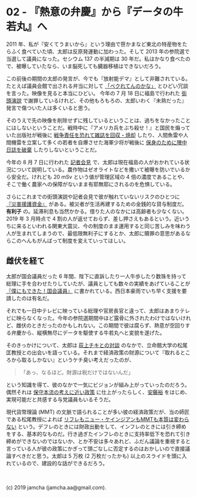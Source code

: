 

# 02 - 『熱意の弁慶』から『データの牛若丸』へ

2011 年、私が『安くてうまいから』という理由で笹かまなど東北の特産物をたらふく食べていた頃、太郎は反原発運動に加わった。そして 2013 年の参院選で当選して議員になった。セシウム 137 の半減期は 30 年だ。私はかなり食べたので、被曝していたなら、いま脳死しても臓器移植はできないだろう。

この前後の期間の太郎の発言が、今でも『放射能デマ』として非難されている。たとえば議員会館で出される弁当に対して [「ベクれてんのかな」](http://twitcasting.tv/yamamototaro0/movie/23206791) とひどい冗談を言った。映像を見ると本当にひどい。 今年の 7 月 18 日に福島で行われた [街頭演説](https://v.reiwa-shinsengumi.com/activity/2212/) で謝罪しているけれど、その他もろもろの、太郎いわく『未熟だった』発言で傷ついた人は多くいると思う。

そのうえで先の映像を削除せずに残しているということは、過ちをなかったことにはしないということだ。戦時中に『アメリカ兵をぶち殺せ！』と国民を煽っていた出版社が戦後に [戦争責任を恐れて雑誌を回収・焼却](https://www.amazon.co.jp/%E7%A5%9E%E5%9B%BD%E6%97%A5%E6%9C%AC%E3%81%AE%E3%83%88%E3%83%B3%E3%83%87%E3%83%A2%E6%B1%BA%E6%88%A6%E7%94%9F%E6%B4%BB-%E3%81%A1%E3%81%8F%E3%81%BE%E6%96%87%E5%BA%AB-%E6%97%A9%E5%B7%9D-%E3%82%BF%E3%83%80%E3%83%8E%E3%83%AA/dp/4480431314/) したり、人間魚雷や人間機雷を立案して多くの若者を自爆させた海軍少将が戦後に [保身のために陣中日誌を破棄](https://ja.wikipedia.org/wiki/%E9%BB%92%E5%B3%B6%E4%BA%80%E4%BA%BA) したりしないということだ。

今年の 8 月 7 日に行われた [記者会見](https://youtu.be/t5gymDGhR2s?t=1305) で、太郎は現在福島の人がおかれている状況について説明している。農作物はゼオライトなどを撒いて被曝を防いでいるから安全だ。けれども 20 mSv という値が管理区域の 4 倍の濃度であることや、そこで働く農家への保障がないまま有耶無耶にされるのを危惧している。

さらにこれまでの街頭演説や記者会見で彼が触れていないリスクのひとつに [『災害援護資金』](https://www.jiji.com/jc/graphics?p=ve_soc_earthquake-higashinihon20190304j-02-w500) がある。被災者が生活再建するための金銭的な貸与制度だ。 **有利子** の。延滞利息も当然かかる。借りた人のなかには高齢者も少なくない。2019 年 3 月時点で 4 割の人が返せておらず、差し押さえもあるという。近いうちに来るといわれる関東大震災、今の制度のまま運用すると同じ苦しみを味わう人が生まれてしまうので、最低限無利子にするとか、太郎に贖罪の意思があるならこのへんもがんばって制度を変えていってほしい。

## 雌伏を経て

太郎が国会議員だった 6 年間、陛下に直訴したり一人牛歩したり数珠を持って総理に手を合わせたりしていたが、議員としても数々の実績をあげていることが [『僕にもできた！国会議員』](https://www.amazon.co.jp/%E5%83%95%E3%81%AB%E3%82%82%E3%81%A7%E3%81%8D%E3%81%9F-%E5%9B%BD%E4%BC%9A%E8%AD%B0%E5%93%A1-%E5%8D%98%E8%A1%8C%E6%9C%AC-%E9%9B%A8%E5%AE%AE-%E5%87%A6%E5%87%9B/dp/4480864660) に書かれている。西日本豪雨でいち早く支援を要請したのは有名だ。

それでも一日中テレビに映っている総理や官房長官と違って、太郎はあまりテレビに映らなくなった。今年の参院選期間中ほど露骨に外されたわけではないけれど、雌伏のときだったのかもしれない。この期間で彼は腐らず、熱意が空回りする弁慶から、縦横無尽にデータを駆使する牛若丸へと変貌を遂げた。

そのきっかけについて、太郎は [荻上チキとの対談](https://www.tbsradio.jp/395950) のなかで、立命館大学の松尾匡教授との出会いを語っている。それまで経済政策の財源について『取れるところから取るしかない』というケチ臭い考えだったのが、

> 「あっ、なるほど。財源は税だけではないんだ」

という知識を得て、彼のなかで一気にビジョンが組み上がっていったのだろう。偶然それは [保守本流の考えに近い政策](https://news.yahoo.co.jp/byline/furuyatsunehira/20190731-00136495/) に仕上がったらしく、[安藤裕](https://youtu.be/e_mGl6vQV6Q?t=2511) をはじめ、実現可能だと共感する与党議員もいるそうだ。

現代貨幣理論 (MMT) の文脈で語られることが多い彼の経済政策だが、当の師匠である松尾教授によれば  [リフレもニュー・ケインジアンもMMTも本質は変わらない](https://www.youtube.com/watch?v=Nk63LWWky68) という。デフレのときには財政出動をして、インフレのときには引き締めをする、基本的なものだ。行き過ぎたインフレのときに支持率低下を恐れて引き締めができないのではないか、とか不安は多々あれど、ふだん議論を重視すると言っている人が彼の政策にかぎって頭ごなしに否定するのはおかしいので直接議論すべきだと思う。太郎は 5 万枚 (2 万枚だったかも) 以上のスライドを頭に入れているので、建設的な話ができるだろう。

<br>
<br>
(c) 2019 jamcha (jamcha.aa@gmail.com).

